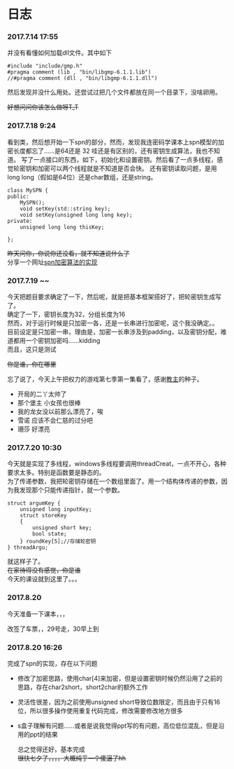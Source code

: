 # 日志

### 2017.7.14 17:55
  并没有看懂如何加载dll文件。其中如下
  
	#include "include/gmp.h"
	#pragma comment (lib , "bin/libgmp-6.1.1.lib")
	//#pragma comment (dll , "bin/libgmp-6.1.1.dll")
	
然后发现并没什么用处。还尝试过把几个文件都放在同一个目录下，没啥卵用。        

~~好想问问你该怎么做呀T_T~~

### 2017.7.18 9:24
   看到类，然后想开始一下spn的部分，然而，发现我连密码学课本上spn模型的加密长度都忘了……是64还是 32 哇还是有区别的，还有密钥生成算法，我也不知道。
   写了一点接口的东西，如下，初始化和设置密钥。然后看了一点多线程，感觉轮密钥和加密可以两个线程就是不知道是否会快。
   还有密钥读取问题，是用long long（假如是64位）还是char数组，还是string。            
	
	class MySPN {
	public:
		MySPN();
		void setKey(std::string key);
		void setKey(unsigned long long key);
	private:
		unsigned long long thisKey;
		
	};
	
~~昨天问你，你说你还没看，就不知道说什么了~~            
分享一个网址[spn加密算法的实现](http://www.xuebuyuan.com/2151326.html)

### 2017.7.19 ~~
   今天把题目要求确定了一下，然后呢，就是把基本框架搭好了，把轮密钥生成写了。     
   确定了一下，密钥长度为32，分组长度为16     
   然而，对于运行时候是只加密一各，还是一长串进行加密呢，这个我没确定。。    
   目前设定是只加密一串，理由是，加密一长串涉及到padding，以及密钥分配，难道都用一个密钥加密吗……kidding    
   而且，这只是测试    
       
   ~~你是谁，你在哪里~~    
       
忘了说了，今天上午把权力的游戏第七季第一集看了，感谢[教主](李科艺)的种子。

* 开局的二丫太帅了
* 那个堡主 小女孩也很棒
* 我的龙女没以前那么漂亮了，唉
* 雪诺 应该不会仁慈的过分吧
* 珊莎 好漂亮
   
### 2017.7.20 10:30
   今天就是实现了多线程，windows多线程要调用threadCreat，一点不开心，各种要求太多。特别是函数要是静态的。    
   为了传递参数，我把轮密钥存储在一个数组里面了。用一个结构体传递的参数，因为我发现那个只能传递指针，就一个参数。    
   
	struct argumKey {
		unsigned long inputKey;
		struct storeKey
		{
			unsigned short key;
			bool state;
		} roundKey[5];//存储轮密钥
	} threadArgu;
   
   就这样子了。    
   ~~在家待得没有感觉，你是谁~~     
   今天的课设就到这里了。。。
 
### 2017.8.20 
   今天准备一下课本，，，    
   
   改签了车票，，29号走，30早上到
   
### 2017.8.20 16:26
   完成了spn的实现，存在以下问题    

* 修改了加密思路，使用char[4]来加密，但是设置密钥时候仍然沿用了之前的思路，存在char2short，short2char的额外工作
* 灵活性很差，因为之前使用unsigned short导致位数限定，而且由于只有16位，所以很多操作使用重复代码完成，修改需要修改地方很多
* s盒子理解有问题……或者是说我觉得ppt写的有问题，高位低位混乱，但是沿用的ppt的结果

   总之觉得还好，基本完成       
   ~~很快七夕了，，，，大概纯乎一个傻逼了hh~~